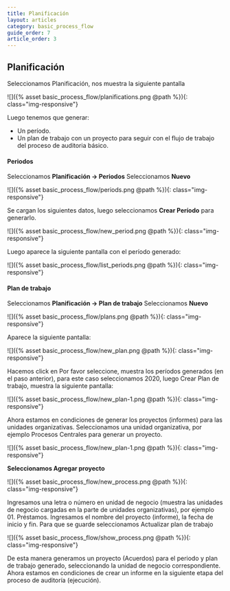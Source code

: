 ```yaml
---
title: Planificación
layout: articles
category: basic_process_flow
guide_order: 7
article_order: 3
---
```


## Planificación

Seleccionamos Planificación, nos muestra la siguiente pantalla

![]({% asset basic_process_flow/planifications.png @path %}){: class="img-responsive"}

Luego tenemos que generar:
- Un período.
- Un plan de trabajo con un proyecto para seguir con el flujo de trabajo del proceso de auditoria básico.

#### Periodos
Seleccionamos **Planificación -> Periodos**
Seleccionamos **Nuevo**

![]({% asset basic_process_flow/periods.png @path %}){: class="img-responsive"}

Se cargan los siguientes datos, luego seleccionamos **Crear Período** para generarlo.

![]({% asset basic_process_flow/new_period.png @path %}){: class="img-responsive"}

Luego aparece la siguiente pantalla con el período generado:

![]({% asset basic_process_flow/list_periods.png @path %}){: class="img-responsive"}

#### Plan de trabajo

Seleccionamos **Planificación -> Plan de trabajo**
Seleccionamos **Nuevo**

![]({% asset basic_process_flow/plans.png @path %}){: class="img-responsive"}

Aparece la siguiente pantalla:

![]({% asset basic_process_flow/new_plan.png @path %}){: class="img-responsive"}


Hacemos click en Por favor seleccione, muestra los períodos generados (en el paso anterior), para este caso seleccionamos 2020, luego Crear Plan de trabajo, muestra la siguiente pantalla:

![]({% asset basic_process_flow/new_plan-1.png @path %}){: class="img-responsive"}


Ahora estamos en condiciones de generar los proyectos (informes) para las unidades organizativas.
Seleccionamos una unidad organizativa, por ejemplo Procesos Centrales para generar un proyecto.

![]({% asset basic_process_flow/new_plan-1.png @path %}){: class="img-responsive"}

**Seleccionamos Agregar proyecto**

![]({% asset basic_process_flow/new_process.png @path %}){: class="img-responsive"}

Ingresamos una letra o número en unidad de negocio (muestra las unidades de negocio cargadas en la parte de unidades organizativas), por ejemplo 01. Préstamos.
Ingresamos el nombre del proyecto (informe), la fecha de inicio y fin.
Para que se guarde seleccionamos Actualizar plan de trabajo

![]({% asset basic_process_flow/show_process.png @path %}){: class="img-responsive"}


De esta manera generamos un proyecto (Acuerdos) para  el periodo y plan de trabajo generado, seleccionando la unidad de negocio correspondiente. Ahora estamos en condiciones de crear un informe en la siguiente etapa del proceso de auditoría (ejecución).

